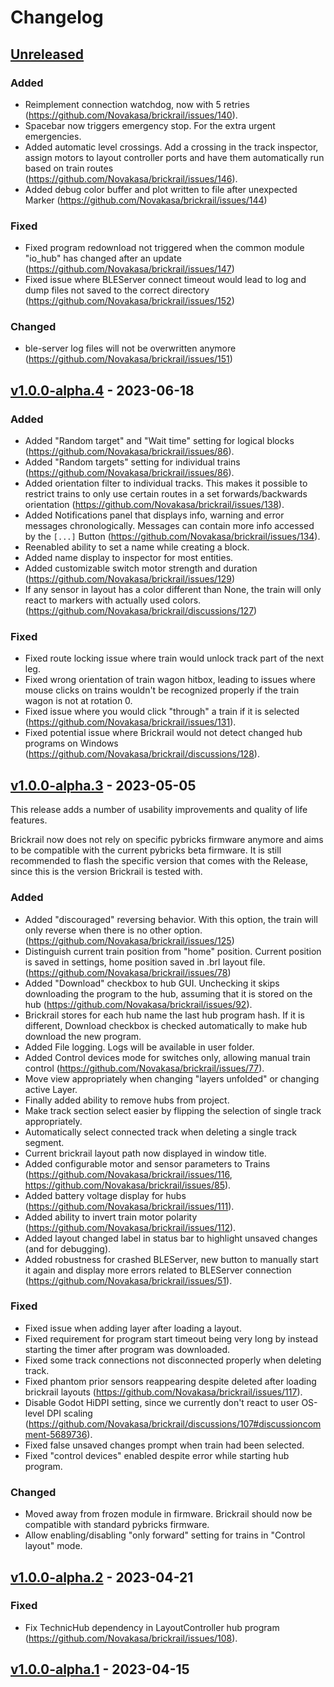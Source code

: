 <!-- Refer to https://keepachangelog.com/en/1.0.0/ for guidance. -->
<!-- template stolen from pybricks-micropython repository -->

# Changelog

## [Unreleased]

### Added

- Reimplement connection watchdog, now with 5 retries (https://github.com/Novakasa/brickrail/issues/140).
- Spacebar now triggers emergency stop. For the extra urgent emergencies.
- Added automatic level crossings. Add a crossing in the track inspector, assign motors to layout controller ports and have them automatically run based on train routes (https://github.com/Novakasa/brickrail/issues/146).
- Added debug color buffer and plot written to file after unexpected Marker (https://github.com/Novakasa/brickrail/issues/144)

### Fixed

- Fixed program redownload not triggered when the common module "io_hub" has changed after an update (https://github.com/Novakasa/brickrail/issues/147)
- Fixed issue where BLEServer connect timeout would lead to log and dump files not saved to the correct directory (https://github.com/Novakasa/brickrail/issues/152)

### Changed
- ble-server log files will not be overwritten anymore (https://github.com/Novakasa/brickrail/issues/151)

## [v1.0.0-alpha.4] - 2023-06-18

### Added

- Added "Random target" and "Wait time" setting for logical blocks (https://github.com/Novakasa/brickrail/issues/86).
- Added "Random targets" setting for individual trains (https://github.com/Novakasa/brickrail/issues/86).
- Added orientation filter to individual tracks. This makes it possible to restrict trains to only use certain routes in a set forwards/backwards orientation (https://github.com/Novakasa/brickrail/issues/138).
- Added Notifications panel that displays info, warning and error messages chronologically. Messages can contain more info accessed by the `[...]` Button (https://github.com/Novakasa/brickrail/issues/134).
- Reenabled ability to set a name while creating a block.
- Added name display to inspector for most entities.
- Added customizable switch motor strength and duration (https://github.com/Novakasa/brickrail/issues/129)
- If any sensor in layout has a color different than None, the train will only react to markers with actually used colors. (https://github.com/Novakasa/brickrail/discussions/127)

### Fixed

- Fixed route locking issue where train would unlock track part of the next leg.
- Fixed wrong orientation of train wagon hitbox, leading to issues where mouse clicks on trains wouldn't be recognized properly if the train wagon is not at rotation 0.
- Fixed issue where you would click "through" a train if it is selected (https://github.com/Novakasa/brickrail/issues/131).
- Fixed potential issue where Brickrail would not detect changed hub programs on Windows (https://github.com/Novakasa/brickrail/discussions/128).

## [v1.0.0-alpha.3] - 2023-05-05

This release adds a number of usability improvements and quality of life features.

Brickrail now does not rely on specific pybricks firmware anymore and aims to be compatible with the current pybricks beta firmware. It is still recommended to flash the specific version that comes with the Release, since this is the version Brickrail is tested with.

### Added

- Added "discouraged" reversing behavior. With this option, the train will only reverse when there is no other option. (https://github.com/Novakasa/brickrail/issues/125)
- Distinguish current train position from "home" position. Current position is saved in settings, home position saved in .brl layout file. (https://github.com/Novakasa/brickrail/issues/78)
- Added "Download" checkbox to hub GUI. Unchecking it skips downloading the program to the hub, assuming that it is stored on the hub (https://github.com/Novakasa/brickrail/issues/92).
- Brickrail stores for each hub name the last hub program hash. If it is different, Download checkbox is checked automatically to make hub download the new program.
- Added File logging. Logs will be available in user folder.
- Added Control devices mode for switches only, allowing manual train control (https://github.com/Novakasa/brickrail/issues/77).
- Move view appropriately when changing "layers unfolded" or changing active Layer.
- Finally added ability to remove hubs from project.
- Make track section select easier by flipping the selection of single track appropriately.
- Automatically select connected track when deleting a single track segment.
- Current brickrail layout path now displayed in window title.
- Added configurable motor and sensor parameters to Trains (https://github.com/Novakasa/brickrail/issues/116, https://github.com/Novakasa/brickrail/issues/85).
- Added battery voltage display for hubs (https://github.com/Novakasa/brickrail/issues/111).
- Added ability to invert train motor polarity (https://github.com/Novakasa/brickrail/issues/112).
- Added layout changed label in status bar to highlight unsaved changes (and for debugging).
- Added robustness for crashed BLEServer, new button to manually start it again and display more errors related to BLEServer connection (https://github.com/Novakasa/brickrail/issues/51).

### Fixed

- Fixed issue when adding layer after loading a layout.
- Fixed requirement for program start timeout being very long by instead starting the timer after program was downloaded.
- Fixed some track connections not disconnected properly when deleting track.
- Fixed phantom prior sensors reappearing despite deleted after loading brickrail layouts (https://github.com/Novakasa/brickrail/issues/117).
- Disable Godot HiDPI setting, since we currently don't react to user OS-level DPI scaling (https://github.com/Novakasa/brickrail/discussions/107#discussioncomment-5689736).
- Fixed false unsaved changes prompt when train had been selected.
- Fixed "control devices" enabled despite error while starting hub program.

### Changed

- Moved away from frozen module in firmware. Brickrail should now be compatible with standard pybricks firmware.
- Allow enabling/disabling "only forward" setting for trains in "Control layout" mode.

## [v1.0.0-alpha.2] - 2023-04-21

### Fixed

- Fix TechnicHub dependency in LayoutController hub program (https://github.com/Novakasa/brickrail/issues/108).

## [v1.0.0-alpha.1] - 2023-04-15

<!-- diff links for headers -->
[Unreleased]: https://github.com/Novakasa/brickrail/compare/v1.0.0-alpha.4...HEAD
[v1.0.0-alpha.4]: https://github.com/Novakasa/brickrail/compare/v1.0.0-alpha.3...v1.0.0-alpha.4
[v1.0.0-alpha.3]: https://github.com/Novakasa/brickrail/compare/v1.0.0-alpha.2...v1.0.0-alpha.3
[v1.0.0-alpha.2]: https://github.com/Novakasa/brickrail/compare/v1.0.0-alpha.1...v1.0.0-alpha.2
[v1.0.0-alpha.1]: https://github.com/Novakasa/brickrail/tree/v1.0.0-alpha.1
